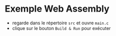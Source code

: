 # Exemple Web Assembly

* regarde dans le répertoire `src` et ouvre `main.c`
* clique sur le bouton `Build & Run` pour exécuter